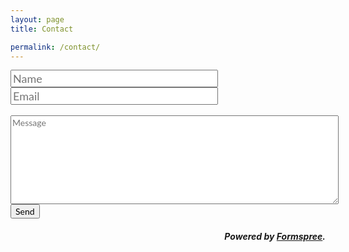 ```yaml
---
layout: page
title: Contact

permalink: /contact/
---
```




<style>
@import url(https://fonts.googleapis.com/css?family=Lato);
input[type='text'] { font-size: 18px; font-family: "Lato"; }
input[type='email'] { font-size: 18px; font-family: "Lato"; }
textarea[name='message'] { font-size: 14px; font-family: "Lato"; }
input[type='submit'] { font-size: 14px; font-family: "Lato"; }
</style>

<form action="//formspree.io/{{ site.email }}"
      method="POST">
    <input type="text" placeholder="Name" name="name" size="30%"><br>
    <input type="email" placeholder="Email" name="_replyto" size="30%"><br>
    <div>&nbsp;</div>
    <textarea rows="8" cols="63" name="message" placeholder="Message"></textarea><br>
    <input type="hidden" name="_subject" value="New submission!" />
    <input type="hidden" name="_next" value="/contact/thanks" />
    <input type="text" name="_gotcha" style="display:none" />
    <input type="submit" value="Send">
</form>

<h5 align="right">Powered by <a href="http://formspree.io">Formspree</a>.</h5>
